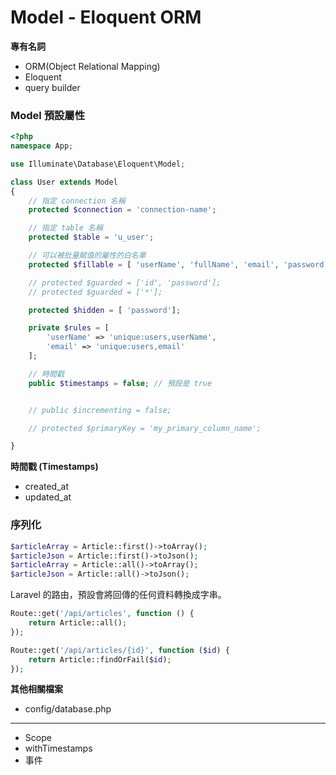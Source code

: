 # Model - Eloquent ORM

**專有名詞**

* ORM(Object Relational Mapping)
* Eloquent
* query builder

### Model 預設屬性

```php
<?php
namespace App;

use Illuminate\Database\Eloquent\Model;

class User extends Model
{
    // 指定 connection 名稱
    protected $connection = 'connection-name';

    // 指定 table 名稱
    protected $table = 'u_user';

    // 可以被批量賦值的屬性的白名單
    protected $fillable = [ 'userName', 'fullName', 'email', 'password' ];

    // protected $guarded = ['id', 'password']; 
    // protected $guarded = ['*'];

    protected $hidden = [ 'password'];

    private $rules = [
        'userName' => 'unique:users,userName',
        'email' => 'unique:users,email'
    ];

    // 時間戳
    public $timestamps = false; // 預設是 true


    // public $incrementing = false;

    // protected $primaryKey = 'my_primary_column_name';

}
```

**時間戳 (Timestamps)**

* created_at
* updated_at


### 序列化

```php
$articleArray = Article::first()->toArray();
$articleJson = Article::first()->toJson();
$articleArray = Article::all()->toArray();
$articleJson = Article::all()->toJson();
```

Laravel 的路由，預設會將回傳的任何資料轉換成字串。

```php
Route::get('/api/articles', function () {
    return Article::all();
});

Route::get('/api/articles/{id}', function ($id) {
    return Article::findOrFail($id);
});
```

**其他相關檔案**

* config/database.php

----------------------------------------
* Scope
* withTimestamps
* 事件